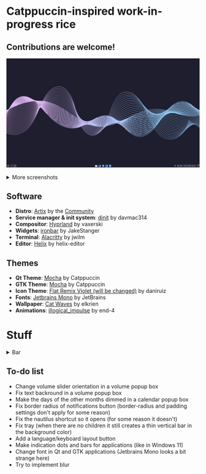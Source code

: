 # Catppuccin-inspired work-in-progress rice
## Contributions are welcome!

![0](https://github.com/madfanat/dotfiles-001/blob/main/screenshots/0.png)

<details>
  
<summary>More screenshots</summary>
  
![1](https://github.com/madfanat/dotfiles-001/blob/main/screenshots/1.png)
![2](https://github.com/madfanat/dotfiles-001/blob/main/screenshots/2.png)
![3](https://github.com/madfanat/dotfiles-001/blob/main/screenshots/3.png)

</details>

## Software
* **Distro**: [Artix](https://artixlinux.org/) by the [Community](https://artixlinux.org/kotor.php)
* **Service manager & init system**: [dinit](https://github.com/davmac314/dinit) by davmac314
* **Compositor**: [Hyprland](https://github.com/hyprwm/Hyprland) by vaxerski
* **Widgets**: [ironbar](https://github.com/JakeStanger/ironbar) by JakeStanger
* **Terminal**: [Alacritty](https://github.com/alacritty/alacritty) by jwilm
* **Editor**: [Helix](https://github.com/helix-editor/helix) by helix-editor

## Themes
* **Qt Theme**: [Mocha](https://github.com/catppuccin/qt5ct) by Catppuccin
* **GTK Theme**: [Mocha](https://github.com/catppuccin/gtk) by Catppuccin
* **Icon Theme**: [Flat Remix Violet (will be changed)](https://github.com/daniruiz/Flat-Remix) by daniruiz
* **Fonts**: [Jetbrains Mono](https://github.com/JetBrains/JetBrainsMono) by JetBrains
* **Wallpaper**: [Cat Waves](https://t.me/catppuccinwallpapers/109) by elkrien
* **Animations**: [illogical_impulse](https://github.com/end-4/dots-hyprland) by end-4


# Stuff
<details>

<summary>Bar</summary>
  
![4](https://github.com/madfanat/dotfiles-001/blob/main/screenshots/4.png)
![5](https://github.com/madfanat/dotfiles-001/blob/main/screenshots/5.png)
![6](https://github.com/madfanat/dotfiles-001/blob/main/screenshots/6.png)

</details>

## To-do list
* Change volume slider orientation in a volume popup box
* Fix text backround in a volume popup box
* Make the days of the other months dimmed in a calendar popup box
* Fix border radius of notifications button (border-radius and padding settings don't apply for some reason)
* Fix the nautilus shortcut so it opens (for some reason it doesn't)
* Fix tray (when there are no children it still creates a thin vertical bar in the background color)
* Add a language/keyboard layout button
* Make indication dots and bars for applications (like in Windows 11)
* Change font in Qt and GTK applications (Jetbrains Mono looks a bit strange here)
* Try to implement blur
